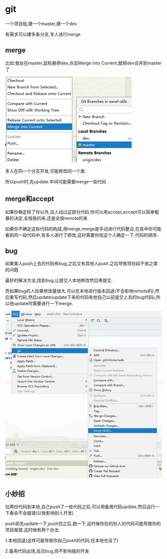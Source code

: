 # git

一个项目组,建一个master,建一个dev

有需求可以建多条分支,专人进行merge

## merge

比如:我处在master,鼠标悬停dev,点击Merge into Current,就把dev合并到master了



![image-20220513093907779](git.assets/image-20220513093907779.png)

多人在同一个分支开发,可能修改同一个类.

所以push时,先update.中间可能需要merge一些代码



## merge和accept

如果你确定除了你以外,没人动过这部分代码,你可以用accept,accept可以简单粗暴的决定,全按我的来,还是全按remote的来.

如果你不确定这些代码的构成,用merge,merge是手动进行代码整合,在其中你可能看到同一段代码中,有多人进行了修改,这时需要你找这个人确定一下,代码的顺序.



## bug

如果某人push上去的代码有bug,之后又有其他人push.之后导致项目起不来之类的问题

最好的解决方法,找到bug,让提交人本地修改然后再提交.

而如果bug的人如果修改量很大,可以在本地进行版本回退(不会影响remote的),然后重写代码,然后update(update下来的代码有他自己以前提交上去的bug代码),所以他update时需要进行一下merge.



![image-20220513100638702](/git.assets/image-20220513100638702.png)

## 小妙招

拉两份代码到本地,自己push了一些代码之后,可以用备用代码update,然后运行一下看会不会报错(以免影响别人开发)

push前先update一下,push完之后,跑一下,这时候你拉的别人的代码可能导致你的项目报错.这时候有两个办法

1.本地回退(这样可能导致你自己push的代码,在本地也没了)

2.备用代码出场,反应bug,但不影响我的开发




